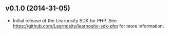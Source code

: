 v0.1.0 (2014-31-05)
------------------

* Initial release of the Learnosity SDK for PHP. See <https://github.com/Learnosity/learnosity-sdk-php> for more information.
